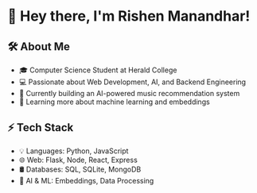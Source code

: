 # 👋 Hey there, I'm Rishen Manandhar!  

## 🛠 About Me  
- 🎓 Computer Science Student at Herald College  
- 💻 Passionate about Web Development, AI, and Backend Engineering  
- 🚀 Currently building an AI-powered music recommendation system  
- 🌱 Learning more about machine learning and embeddings  

## ⚡ Tech Stack  
- 💡 Languages: Python, JavaScript  
- 🌐 Web: Flask, Node, React, Express
- 🛢️ Databases: SQL, SQLite, MongoDB 
- 🤖 AI & ML: Embeddings, Data Processing  

<!---
Rizzshen/Rizzshen is a ✨ special ✨ repository because its `README.md` (this file) appears on your GitHub profile.
You can click the Preview link to take a look at your changes.
--->
